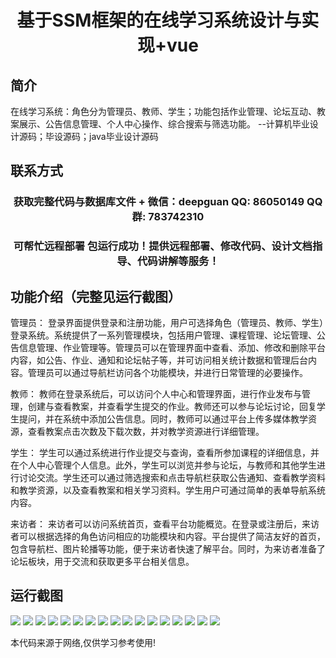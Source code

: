 <p><h1 align="center">基于SSM框架的在线学习系统设计与实现+vue</h1></p>

## 简介
在线学习系统：角色分为管理员、教师、学生；功能包括作业管理、论坛互动、教案展示、公告信息管理、个人中心操作、综合搜索与筛选功能。    --计算机毕业设计源码；毕设源码；java毕业设计源码


## 联系方式
<p><h3 align="center">获取完整代码与数据库文件 + 微信：deepguan QQ: 86050149 QQ群: 783742310</h3></p>
<p><h3 align="center">可帮忙远程部署 包运行成功！提供远程部署、修改代码、设计文档指导、代码讲解等服务！</h3></p>

## 功能介绍（完整见运行截图）
管理员： 登录界面提供登录和注册功能，用户可选择角色（管理员、教师、学生）登录系统。系统提供了一系列管理模块，包括用户管理、课程管理、论坛管理、公告信息管理、作业管理等。管理员可以在管理界面中查看、添加、修改和删除平台内容，如公告、作业、通知和论坛帖子等，并可访问相关统计数据和管理后台内容。管理员可以通过导航栏访问各个功能模块，并进行日常管理的必要操作。

教师： 教师在登录系统后，可以访问个人中心和管理界面，进行作业发布与管理，创建与查看教案，并查看学生提交的作业。教师还可以参与论坛讨论，回复学生提问，并在系统中添加公告信息。同时，教师可以通过平台上传多媒体教学资源，查看教案点击次数及下载次数，并对教学资源进行详细管理。

学生： 学生可以通过系统进行作业提交与查询，查看所参加课程的详细信息，并在个人中心管理个人信息。此外，学生可以浏览并参与论坛，与教师和其他学生进行讨论交流。学生还可以通过筛选搜索和点击导航栏获取公告通知、查看教学资料和教学资源，以及查看教案和相关学习资料。学生用户可通过简单的表单导航系统内容。

来访者： 来访者可以访问系统首页，查看平台功能概览。在登录或注册后，来访者可以根据选择的角色访问相应的功能模块和内容。平台提供了简洁友好的首页，包含导航栏、图片轮播等功能，便于来访者快速了解平台。同时，为来访者准备了论坛板块，用于交流和获取更多平台相关信息。


## 运行截图
![](img/001.jpg)
![](img/002.jpg)
![](img/003.jpg)
![](img/004.jpg)
![](img/005.jpg)
![](img/006.jpg)
![](img/007.jpg)
![](img/008.jpg)
![](img/009.jpg)
![](img/010.jpg)
![](img/011.jpg)
![](img/012.jpg)
![](img/013.jpg)
![](img/014.jpg)
![](img/015.jpg)
![](img/016.jpg)
![](img/017.jpg)

<p>本代码来源于网络,仅供学习参考使用!</p>
